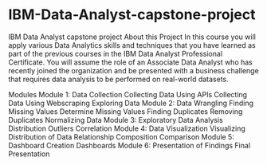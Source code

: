 # IBM-Data-Analyst-capstone-project
IBM Data Analyst capstone project
About this Project
In this course you will apply various Data Analytics skills and techniques that you have learned as part of the previous courses in the IBM Data Analyst Professional Certificate. You will assume the role of an Associate Data Analyst who has recently joined the organization and be presented with a business challenge that requires data analysis to be performed on real-world datasets.

Modules
Module 1: Data Collection
Collecting Data Using APIs
Collecting Data Using Webscraping
Exploring Data
Module 2: Data Wrangling
Finding Missing Values
Determine Missing Values
Finding Duplicates
Removing Duplicates
Normalizing Data
Module 3: Exploratory Data Analysis
Distribution
Outliers
Correlation
Module 4: Data Visualization
Visualizing Distribution of Data
Relationship
Composition
Comparison
Module 5: Dashboard
Creation
Dashboards
Module 6: Presentation of Findings
Final Presentation
